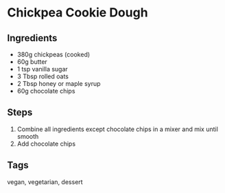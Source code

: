 # Chickpea Cookie Dough

## Ingredients

* 380g chickpeas (cooked)
* 60g butter
* 1 tsp vanilla sugar
* 3 Tbsp rolled oats
* 2 Tbsp honey or maple syrup
* 60g chocolate chips

## Steps

1. Combine all ingredients except chocolate chips in a mixer and mix until smooth
2. Add chocolate chips

## Tags
vegan, vegetarian, dessert
